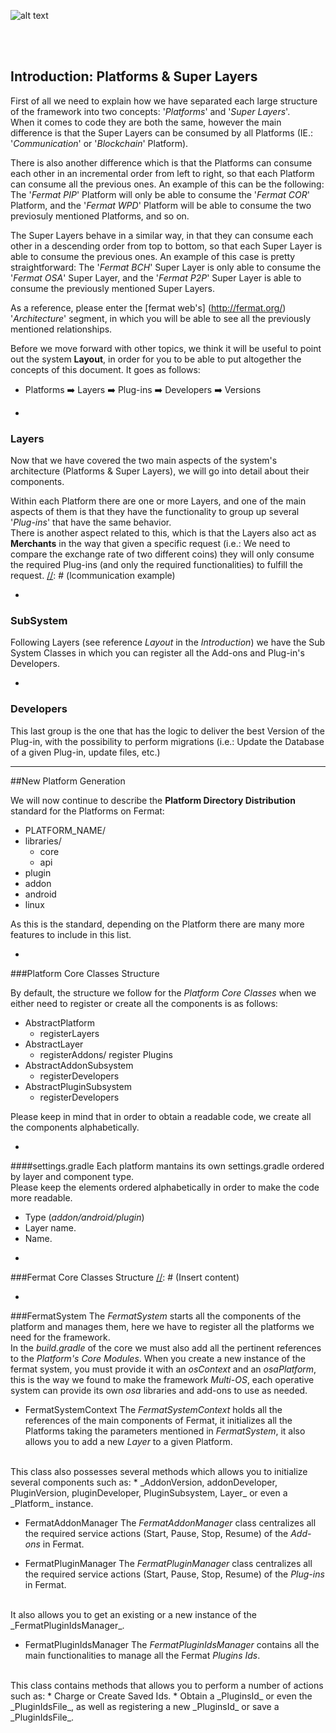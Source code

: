 <!-- all links tested by laderuner -->
![alt text](https://github.com/bitDubai/media-kit/blob/master/MediaKit/Fermat%20Branding/Fermat%20Logotype/Fermat_Logo_3D.png "Fermat
Logo")

<br><br>
## Introduction: Platforms & Super Layers

First of all we need to explain how we have separated each large structure of the framework into two concepts: '_Platforms_' and '_Super Layers_'.
<br>
When it comes to code they are both the same, however the main difference is that the Super Layers can be consumed by all 
Platforms (IE.: '_Communication_' or '_Blockchain_' Platform).

There is also another difference which is that the Platforms can consume each other in an incremental order from 
left to right, so that each Platform can consume all the previous ones. An example of this can be the following:
The '_Fermat PIP_' Platform will only be able to consume the '_Fermat COR_' Platform, and the '_Fermat WPD_' Platform 
will be able to consume the two previosuly mentioned Platforms, and so on.

The Super Layers behave in a similar way, in that they can consume each other in a descending order from top to bottom,
so that each Super Layer is able to consume the previous ones. An example of this case is pretty straightforward: 
The '_Fermat BCH_' Super Layer is only able to consume the '_Fermat OSA_' Super Layer, and the '_Fermat P2P_' Super Layer
is able to consume the previously mentioned Super Layers.

As a reference, please enter the [fermat web's] (http://fermat.org/) '_Architecture_' segment, in which you will be able to see all the previously mentioned relationships.

Before we move forward with other topics, we think it will be useful to point out the system **Layout**, in order for you to be able to put altogether the concepts of this document. It goes as follows:

* Platforms :arrow_right: Layers :arrow_right: Plug-ins :arrow_right: Developers :arrow_right: Versions

-
### Layers

Now that we have covered the two main aspects of the system's architecture (Platforms & Super Layers), we will go into
detail about their components.

Within each Platform there are one or more Layers, and one of the main aspects of them is that they have the
functionality to group up several '_Plug-ins_' that have the same behavior.
<br>
There is another aspect related to this, which is that the Layers also act as **Merchants** in the way that given a 
specific request (i.e.: We need to compare the exchange rate of two different coins) they will only consume the required
Plug-ins (and only the required functionalities) to fulfill the request. 
[//]: # (lcommunication example)

-
### SubSystem

Following Layers (see reference _Layout_ in the _Introduction_) we have the Sub System Classes in which you can register all the Add-ons and Plug-in's Developers.

-
### Developers

This last group is the one that has the logic to deliver the best Version of the Plug-in, with the possibility to perform migrations (i.e.: Update the Database of a given Plug-in, update files, etc.)

[//]: # (S/CER manages prices and quotes, this layer will have an index that shows the prices/quotes)
[//]: # (IE: Blockchain platform- crypto network layer, it holds the network of all XXX available)

---
##New Platform Generation

We will now continue to describe the **Platform Directory Distribution** standard for the Platforms on Fermat:

* PLATFORM_NAME/
* libraries/
  * core
  * api
* plugin
* addon
* android
* linux

As this is the standard, depending on the Platform there are many more features to include in this list.  

-
###Platform Core Classes Structure

By default, the structure we follow for the _Platform Core Classes_ when we either need to register or create all the components is as follows:

* AbstractPlatform
  * registerLayers
* AbstractLayer
  * registerAddons/ register Plugins
* AbstractAddonSubsystem
  * registerDevelopers
* AbstractPluginSubsystem
  * registerDevelopers

Please keep in mind that in order to obtain a readable code, we create all the components alphabetically.

-
####settings.gradle
Each platform mantains its own settings.gradle ordered by layer and component type.
<br>
Please keep the elements ordered alphabetically in order to make the code more readable.
 * Type (_addon/android/plugin_)
 * Layer name.
 * Name.

-
###Fermat Core Classes Structure
[//]: # (Insert content)

-
###FermatSystem
The _FermatSystem_ starts all the components of the platform and manages them, here we have to register all the platforms we need for the framework.
<br>
In the _build.gradle_ of the core we must also add all the pertinent references to the _Platform's Core Modules_.
When you create a new instance of the fermat system, you must provide it with an _osContext_ and an _osaPlatform_,
this is the way we found to make the framework _Multi-OS_, each operative system can provide its own _osa_ libraries and add-ons to use as needed.

* FermatSystemContext
The _FermatSystemContext_ holds all the references of the main components of Fermat, it initializes all the Platforms taking the parameters mentioned in _FermatSystem_, it also allows you to add a new _Layer_ to a given Platform.
<br>
This class also possesses several methods which allows you to initialize several components such as:
 * _AddonVersion, addonDeveloper, PluginVersion, pluginDeveloper, PluginSubsystem, Layer_ or even a _Platform_ instance.

* FermatAddonManager
The _FermatAddonManager_ class centralizes all the required service actions (Start, Pause, Stop, Resume) of the _Add-ons_ in Fermat.

* FermatPluginManager
The _FermatPluginManager_ class centralizes all the required service actions (Start, Pause, Stop, Resume) of the _Plug-ins_ in Fermat.
<br>
It also allows you to get an existing or a new instance of the _FermatPluginIdsManager_.

* FermatPluginIdsManager
The _FermatPluginIdsManager_ contains all the main functionalities to manage all the Fermat _Plugins Ids_.
<br>
This class contains methods that allows you to perform a number of actions such as:
 * Charge or Create Saved Ids.
 * Obtain a _PluginsId_ or even the _PluginIdsFile_, as well as registering a new _PluginsId_ or save a _PluginIdsFile_.
